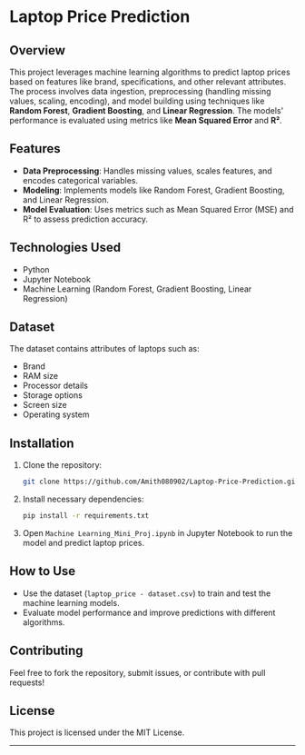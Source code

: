 # Laptop Price Prediction

## Overview

This project leverages machine learning algorithms to predict laptop prices based on features like brand, specifications, and other relevant attributes. The process involves data ingestion, preprocessing (handling missing values, scaling, encoding), and model building using techniques like **Random Forest**, **Gradient Boosting**, and **Linear Regression**. The models' performance is evaluated using metrics like **Mean Squared Error** and **R²**.

## Features

- **Data Preprocessing**: Handles missing values, scales features, and encodes categorical variables.
- **Modeling**: Implements models like Random Forest, Gradient Boosting, and Linear Regression.
- **Model Evaluation**: Uses metrics such as Mean Squared Error (MSE) and R² to assess prediction accuracy.

## Technologies Used

- Python
- Jupyter Notebook
- Machine Learning (Random Forest, Gradient Boosting, Linear Regression)

## Dataset

The dataset contains attributes of laptops such as:
- Brand
- RAM size
- Processor details
- Storage options
- Screen size
- Operating system

## Installation

1. Clone the repository:
    ```bash
    git clone https://github.com/Amith080902/Laptop-Price-Prediction.git
    ```

2. Install necessary dependencies:
    ```bash
    pip install -r requirements.txt
    ```

3. Open `Machine Learning_Mini_Proj.ipynb` in Jupyter Notebook to run the model and predict laptop prices.

## How to Use

- Use the dataset (`laptop_price - dataset.csv`) to train and test the machine learning models.
- Evaluate model performance and improve predictions with different algorithms.

## Contributing

Feel free to fork the repository, submit issues, or contribute with pull requests!

## License

This project is licensed under the MIT License.

---
